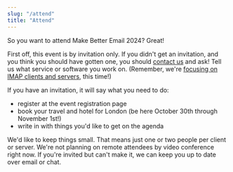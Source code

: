 ```yaml
---
slug: "/attend"
title: "Attend"
---
```


So you want to attend Make Better Email 2024?  Great!

First off, this event is by invitation only.  If you didn't get an invitation,
and you think you should have gotten one, you should [contact
us](ehlo@makebetter.email) and ask!  Tell us what service or software you work
on.  (Remember, we're [focusing on IMAP clients and servers](/about), this
time!)

If you have an invitation, it will say what you need to do:

* register at the event registration page
* book your travel and hotel for London (be here October 30th through
  November 1st!)
* write in with things you'd like to get on the agenda

We'd like to keep things small.  That means just one or two people per client
or server.  We're not planning on remote attendees by video conference right
now.  If you're invited but can't make it, we can keep you up to date over
email or chat.
